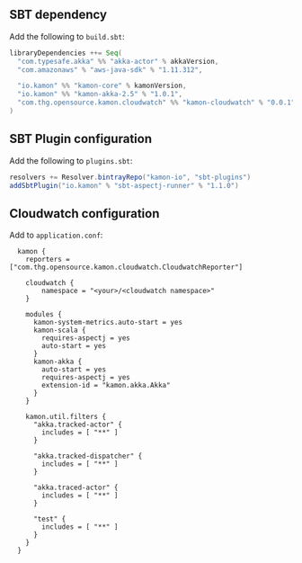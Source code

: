 ## SBT dependency
Add the following to `build.sbt`:
```scala
libraryDependencies ++= Seq(
  "com.typesafe.akka" %% "akka-actor" % akkaVersion,
  "com.amazonaws" % "aws-java-sdk" % "1.11.312",

  "io.kamon" %% "kamon-core" % kamonVersion,
  "io.kamon" %% "kamon-akka-2.5" % "1.0.1",
  "com.thg.opensource.kamon.cloudwatch" %% "kamon-cloudwatch" % "0.0.1"
)
```

## SBT Plugin configuration
Add the following to `plugins.sbt`:

```scala
resolvers += Resolver.bintrayRepo("kamon-io", "sbt-plugins")
addSbtPlugin("io.kamon" % "sbt-aspectj-runner" % "1.1.0")
```

## Cloudwatch configuration
Add to `application.conf`:
```
  kamon {
    reporters = ["com.thg.opensource.kamon.cloudwatch.CloudwatchReporter"]
  
    cloudwatch {
        namespace = "<your>/<cloudwatch namespace>"
    }
    
    modules {
      kamon-system-metrics.auto-start = yes
      kamon-scala {
        requires-aspectj = yes
        auto-start = yes
      }
      kamon-akka {
        auto-start = yes
        requires-aspectj = yes
        extension-id = "kamon.akka.Akka"
      }
    }

    kamon.util.filters {
      "akka.tracked-actor" {
        includes = [ "**" ]
      }

      "akka.tracked-dispatcher" {
        includes = [ "**" ]
      }

      "akka.traced-actor" {
        includes = [ "**" ]
      }

      "test" {
        includes = [ "**" ]
      }
    }
  }
```